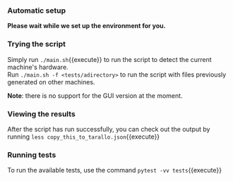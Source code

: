 ### Automatic setup

**Please wait while we set up the environment for you.**  

### Trying the script

Simply run `./main.sh`{{execute}} to run the script to detect the current machine's hardware.  
Run `./main.sh -f <tests/adirectory>` to run the script with files previously generated on other machines.

**Note**: there is no support for the GUI version at the moment.

### Viewing the results

After the script has run successfully, you can check out the output by running `less copy_this_to_tarallo.json`{{execute}} 

### Running tests

To run the available tests, use the command `pytest -vv tests`{{execute}}
